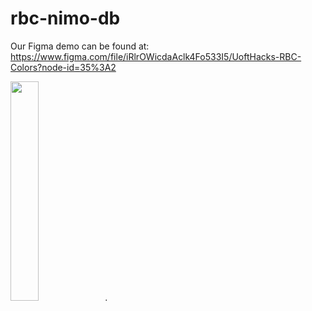 # rbc-nimo-db

Our Figma demo can be found at: https://www.figma.com/file/iRlrOWicdaAclk4Fo533I5/UoftHacks-RBC-Colors?node-id=35%3A2

<img src="https://challengepost-s3-challengepost.netdna-ssl.com/photos/production/software_photos/000/912/575/datas/original.jpg" width="30%">.
